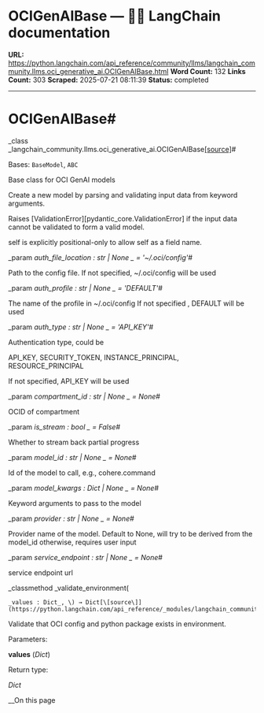 # OCIGenAIBase — 🦜🔗 LangChain  documentation

**URL:** https://python.langchain.com/api_reference/community/llms/langchain_community.llms.oci_generative_ai.OCIGenAIBase.html
**Word Count:** 132
**Links Count:** 303
**Scraped:** 2025-07-21 08:11:39
**Status:** completed

---

# OCIGenAIBase\#

_class _langchain\_community.llms.oci\_generative\_ai.OCIGenAIBase[\[source\]](https://python.langchain.com/api_reference/_modules/langchain_community/llms/oci_generative_ai.html#OCIGenAIBase)\#     

Bases: `BaseModel`, `ABC`

Base class for OCI GenAI models

Create a new model by parsing and validating input data from keyword arguments.

Raises \[ValidationError\]\[pydantic\_core.ValidationError\] if the input data cannot be validated to form a valid model.

self is explicitly positional-only to allow self as a field name.

_param _auth\_file\_location _: str | None_ _ = '~/.oci/config'_\#     

Path to the config file. If not specified, ~/.oci/config will be used

_param _auth\_profile _: str | None_ _ = 'DEFAULT'_\#     

The name of the profile in ~/.oci/config If not specified , DEFAULT will be used

_param _auth\_type _: str | None_ _ = 'API\_KEY'_\#     

Authentication type, could be

API\_KEY, SECURITY\_TOKEN, INSTANCE\_PRINCIPAL, RESOURCE\_PRINCIPAL

If not specified, API\_KEY will be used

_param _compartment\_id _: str | None_ _ = None_\#     

OCID of compartment

_param _is\_stream _: bool_ _ = False_\#     

Whether to stream back partial progress

_param _model\_id _: str | None_ _ = None_\#     

Id of the model to call, e.g., cohere.command

_param _model\_kwargs _: Dict | None_ _ = None_\#     

Keyword arguments to pass to the model

_param _provider _: str | None_ _ = None_\#     

Provider name of the model. Default to None, will try to be derived from the model\_id otherwise, requires user input

_param _service\_endpoint _: str | None_ _ = None_\#     

service endpoint url

_classmethod _validate\_environment\(

    _values : Dict_, \) → Dict[\[source\]](https://python.langchain.com/api_reference/_modules/langchain_community/llms/oci_generative_ai.html#OCIGenAIBase.validate_environment)\#     

Validate that OCI config and python package exists in environment.

Parameters:     

**values** \(_Dict_\)

Return type:     

_Dict_

__On this page